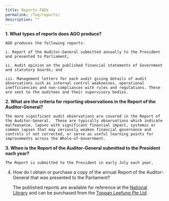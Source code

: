 ```yaml
---
title: Reports FAQs
permalink: /faq/reports/
description: ""
---
```

**1.  What types of reports does AGO produce?**
    
    AGO produces the following reports:  
      
    i. Report of the Auditor-General submitted annually to the President and presented to Parliament;  
      
    ii. Audit opinion on the published financial statements of Government and statutory boards; and  
      
    iii. Management letters for each audit giving details of audit observations such as internal control weaknesses, operational inefficiencies and non-compliances with rules and regulations. These are sent to the auditees and their supervisory bodies.
    
      
    
**2.  What are the criteria for reporting observations in the Report of the Auditor-General?**
    
    The more significant audit observations are covered in the Report of the Auditor-General.  These are typically observations which indicate malfeasance, lapses with significant financial impact, systemic or common lapses that may seriously weaken financial governance and controls if not corrected, or serve as useful learning points for improvements across the Whole-of-Government.
    
      
    
**3.  When is the Report of the Auditor-General submitted to the President each year?**
    
    The Report is submitted to the President in early July each year.
    
      
    
4.  How do I obtain or purchase a copy of the annual Report of the Auditor-General that was presented to the Parliament?
    
    The published reports are available for reference at the [National Library](http://www.nlb.gov.sg/) and can be purchased from the [Toppan Leefung Pte Ltd](http://www2.toppanleefung.com/webshop/).